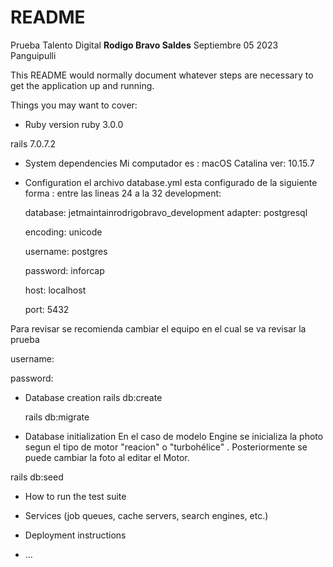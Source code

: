 # README

Prueba Talento Digital 
**Rodigo Bravo Saldes**
Septiembre 05 2023
Panguipulli

This README would normally document whatever steps are necessary to get the
application up and running.

Things you may want to cover:

* Ruby version
ruby  3.0.0

rails 7.0.7.2



* System dependencies
Mi computador es : macOS Catalina ver: 10.15.7

* Configuration
el archivo database.yml  esta configurado de la siguiente forma :
entre las lineas 24 a la 32
development:

  database: jetmaintainrodrigobravo_development
  adapter: postgresql
  
  encoding: unicode
  
  username: postgres
  
  password: inforcap
  
  host: localhost
  
  port: 5432
  

Para revisar se recomienda cambiar el equipo en el cual se va revisar la prueba

  username:
  
  password: 

* Database creation
  rails db:create
  
  rails db:migrate

* Database initialization
En el caso de modelo Engine  se inicializa la photo segun el tipo de motor 
"reacion" o "turbohélice" .  Posteriormente se puede cambiar la foto al editar el Motor.

rails db:seed

* How to run the test suite

* Services (job queues, cache servers, search engines, etc.)

* Deployment instructions

* ...
